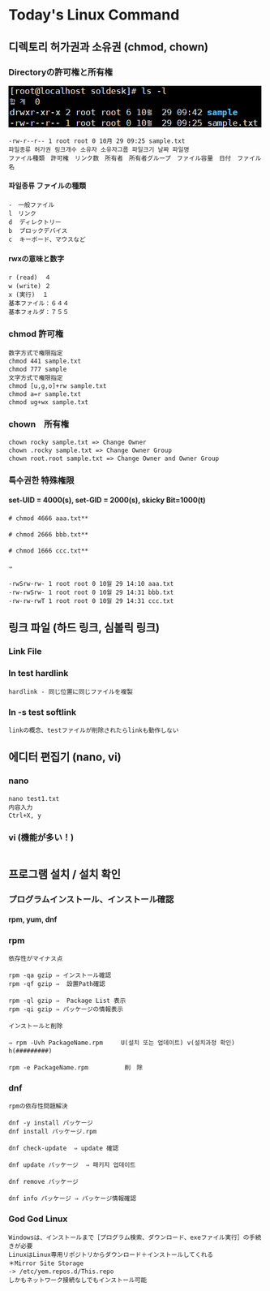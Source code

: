 # Today's Linux Command

## 디렉토리 허가권과 소유권 (chmod, chown)
### Directoryの許可権と所有権
![chmod](./pic/chmod.png)
```
-rw-r--r-- 1 root root 0 10月 29 09:25 sample.txt
파일종류 허가권 링크개수 소유자 소유자그룹 파일크기 날짜 파일명
ファイル種類　許可権　リンク数　所有者　所有者グループ　ファイル容量　日付　ファイル名
```
#### 파일종류 ファイルの種類
```
-　一般ファイル                     
l　リンク
d  ディレクトリー                       
b  ブロックデバイス
c  キーボード、マウスなど
```
#### rwxの意味と数字
```
r (read)  ４
w (write) ２
x (実行)  １
基本ファイル：６４４
基本フォルダ：７５５
```
### chmod 許可権
```
数字方式で権限指定
chmod 441 sample.txt
chmod 777 sample
文字方式で権限指定
chmod [u,g,o]+rw sample.txt
chmod a=r sample.txt
chmod ug+wx sample.txt
```
### chown　所有権
```
chown rocky sample.txt => Change Owner
chown .rocky sample.txt => Change Owner Group
chown root.root sample.txt => Change Owner and Owner Group 
```
### 특수권한 特殊権限
####  set-UID = 4000(s), set-GID = 2000(s),  skicky Bit=1000(t)
```
# chmod 4666 aaa.txt**

# chmod 2666 bbb.txt**

# chmod 1666 ccc.txt**

⇒

-rwSrw-rw- 1 root root 0 10월 29 14:10 aaa.txt
-rw-rwSrw- 1 root root 0 10월 29 14:31 bbb.txt
-rw-rw-rwT 1 root root 0 10월 29 14:31 ccc.txt
```
## 링크 파일 (하드 링크, 심볼릭 링크)
### Link File
### ln test hardlink
```
hardlink - 同じ位置に同じファイルを複製
```
### ln -s test softlink
```
linkの概念、testファイルが削除されたらlinkも動作しない
```
## 에디터 편집기 (nano, vi)
### nano
```
nano test1.txt
内容入力
Ctrl+X, y
```
### vi (機能が多い！)
```

```
## 프로그램 설치 / 설치 확인
### プログラムインストール、インストール確認
#### **rpm**, yum, **dnf**
### rpm
```
依存性がマイナス点

rpm -qa gzip ⇒ インストール確認
rpm -qf gzip ⇒  設置Path確認

rpm -ql gzip ⇒  Package List 表示
rpm -qi gzip ⇒ パッケージの情報表示

インストールと削除

⇒ rpm -Uvh PackageName.rpm     U(설치 또는 업데이트) v(설치과정 확인)  h(#########)

rpm -e PackageName.rpm          削　除
```
### dnf
```
rpmの依存性問題解決

dnf -y install パッケージ
dnf install パッケージ.rpm

dnf check-update  ⇒ update 確認

dnf update パッケージ  ⇒ 패키지 업데이트

dnf remove パッケージ

dnf info パッケージ ⇒ パッケージ情報確認
```
### God God Linux
```
Windowsは、インストールまで［プログラム検索、ダウンロード、exeファイル実行］の手続きが必要
LinuxはLinux専用リポジトリからダウンロード＋インストールしてくれる
＊Mirror Site Storage 
-> /etc/yem.repos.d/This.repo
しかもネットワーク接続なしでもインストール可能
```